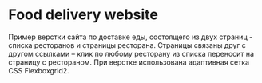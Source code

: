 # Food delivery website
Пример верстки сайта по доставке еды, состоящего из двух страниц - списка ресторанов и страницы ресторана. Страницы связаны друг с другом ссылками – клик по любому ресторану из списка переносит на страницу с рестораном. 
При верстке использована адаптивная сетка CSS Flexboxgrid2.
